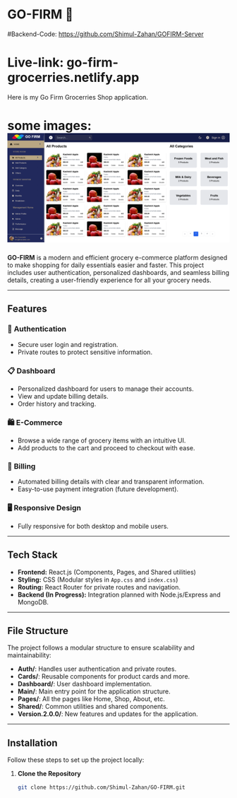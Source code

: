 # GO-FIRM 🛒
#Backend-Code: https://github.com/Shimul-Zahan/GOFIRM-Server
# Live-link: go-firm-grocerries.netlify.app
Here is my Go Firm Grocerries Shop application.
# some images: ![alt text](image.png)

**GO-FIRM** is a modern and efficient grocery e-commerce platform designed to make shopping for daily essentials easier and faster. This project includes user authentication, personalized dashboards, and seamless billing details, creating a user-friendly experience for all your grocery needs.

---

## **Features**
### 🔑 **Authentication**
- Secure user login and registration.
- Private routes to protect sensitive information.

### 📋 **Dashboard**
- Personalized dashboard for users to manage their accounts.
- View and update billing details.
- Order history and tracking.

### 🛍️ **E-Commerce**
- Browse a wide range of grocery items with an intuitive UI.
- Add products to the cart and proceed to checkout with ease.

### 🧾 **Billing**
- Automated billing details with clear and transparent information.
- Easy-to-use payment integration (future development).

### 🖥️ **Responsive Design**
- Fully responsive for both desktop and mobile users.

---

## **Tech Stack**
- **Frontend:** React.js (Components, Pages, and Shared utilities)
- **Styling:** CSS (Modular styles in `App.css` and `index.css`)
- **Routing:** React Router for private routes and navigation.
- **Backend (In Progress):** Integration planned with Node.js/Express and MongoDB.

---

## **File Structure**
The project follows a modular structure to ensure scalability and maintainability:

- **Auth/**: Handles user authentication and private routes.
- **Cards/**: Reusable components for product cards and more.
- **Dashboard/**: User dashboard implementation.
- **Main/**: Main entry point for the application structure.
- **Pages/**: All the pages like Home, Shop, About, etc.
- **Shared/**: Common utilities and shared components.
- **Version.2.0.0/**: New features and updates for the application.

---

## **Installation**
Follow these steps to set up the project locally:

1. **Clone the Repository**
   ```bash
   git clone https://github.com/Shimul-Zahan/GO-FIRM.git
